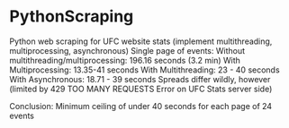 # PythonScraping
Python web scraping for UFC website stats (implement multithreading, multiprocessing, asynchronous)
Single page of events:
Without multithreading/multiprocessing: 196.16 seconds (3.2 min)
With Multiprocessing: 13.35-41 seconds
With Multithreading: 23 - 40 seconds
With Asynchronous: 18.71 - 39 seconds
Spreads differ wildly, however
(limited by 429 TOO MANY REQUESTS Error on UFC Stats server side)

Conclusion: Minimum ceiling of under 40 seconds for each page of 24 events